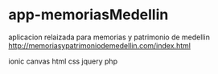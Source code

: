 # app-memoriasMedellin

aplicacion relaizada para memorias y patrimonio de medellin 
http://memoriasypatrimoniodemedellin.com/index.html

ionic
canvas
html
css
jquery
php
